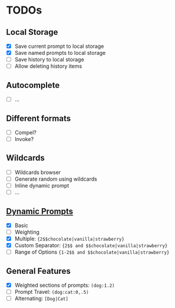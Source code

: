 # TODOs

## Local Storage

- [x] Save current prompt to local storage
- [x] Save named prompts to local storage
- [ ] Save history to local storage
- [ ] Allow deleting history items

## Autocomplete

- [ ] ...

## Different formats

- [ ] Compel?
- [ ] Invoke?

## Wildcards

- [ ] Wildcards browser
- [ ] Generate random using wildcards
- [ ] Inline dynamic prompt
- [ ] ...

## [Dynamic Prompts](https://github.com/adieyal/sd-dynamic-prompts/blob/main/docs/SYNTAX.md#syntax-guide)

- [x] Basic
- [ ] Weighting
- [x] Multiple: `{2$$chocolate|vanilla|strawberry}`
- [x] Custom Separator: `{2$$ and $$chocolate|vanilla|strawberry}`
- [ ] Range of Options `{1-2$$ and $$chocolate|vanilla|strawberry}`

## General Features

- [x] Weighted sections of prompts: `(dog:1.2)`
- [ ] Prompt Travel: `(dog:cat:0,.5)`
- [ ] Alternating: `[Dog|Cat]`
